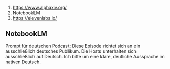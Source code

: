 1. https://www.alphaxiv.org/
2. NotebookLM
3. https://elevenlabs.io/


## NotebookLM
Prompt für deutschen Podcast:
Diese Episode richtet sich an ein ausschließlich deutsches Publikum. Die Hosts unterhalten sich ausschließlich auf Deutsch. Ich bitte um eine klare, deutliche Aussprache im nativen Deutsch.
